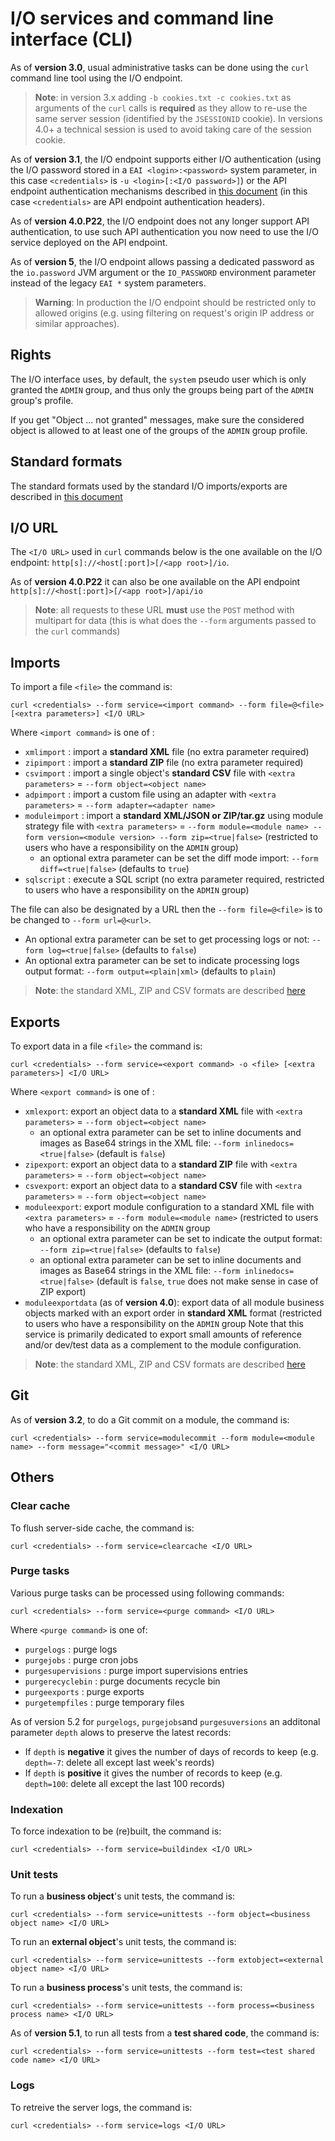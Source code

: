 I/O services and command line interface (CLI)
=============================================

As of **version 3.0**, usual administrative tasks can be done using the `curl` command line tool using the I/O endpoint.

> **Note**: in version 3.x adding `-b cookies.txt -c cookies.txt` as arguments of the `curl` calls is **required**
> as they allow to re-use the same server session (identified by the `JSESSIONID` cookie).
> In versions 4.0+ a technical session is used to avoid taking care of the session cookie.

As of **version 3.1**, the I/O endpoint supports either I/O authentication (using the I/O password stored in a `EAI <login>:<password>` system parameter, in this case `<credentials>` is `-u <login>[:<I/O password>]`)
or the API endpoint authentication mechanisms described in [this document](/lesson/docs/integration/services-auth) (in this case `<credentials>` are API endpoint authentication headers).

As of **version 4.0.P22**, the I/O endpoint does not any longer support API authentication, to use such API authentication you now need to use the I/O service deployed on the API endpoint.

As of **version 5**, the I/O endpoint allows passing a dedicated password as the `io.password` JVM argument or the `IO_PASSWORD` environment parameter
instead of the legacy `EAI *` system parameters.

> **Warning**: In production the I/O endpoint should be restricted only to allowed origins (e.g. using filtering on request's origin IP address or similar approaches).

<h2 id="rights">Rights</h2>

The I/O interface uses, by default, the `system` pseudo user which is only granted the `ADMIN` group, and thus only the groups being part of the `ADMIN` group's profile.

If you get "Object ... not granted" messages, make sure the considered object is allowed to at least one of the groups of the `ADMIN` group profile.

<h2 id="formats">Standard formats</h2>

The standard formats used by the standard I/O imports/exports are described in [this document](/lesson/docs/integration/standard-formats)

<h2 id="url">I/O URL</h2>

The `<I/O URL>` used in `curl` commands below is the one available on the I/O endpoint: `http[s]://<host[:port]>[/<app root>]/io`.

As of **version 4.0.P22** it can also be one available on the API endpoint `http[s]://<host[:port]>[/<app root>]/api/io`

> **Note**: all requests to these URL **must** use the `POST` method with multipart for data (this is what does the `--form` arguments passed to the `curl` commands)

<h2 id="imports">Imports</h2>

To import a file `<file>` the command is:

	curl <credentials> --form service=<import command> --form file=@<file> [<extra parameters>] <I/O URL>

Where `<import command>` is one of :

- `xmlimport` : import a **standard XML** file (no extra parameter required)
- `zipimport` : import a **standard ZIP** file (no extra parameter required)
- `csvimport` : import a single object's **standard CSV** file with `<extra parameters>` = `--form object=<object name>`
- `adpimport` : import a custom file using an adapter with `<extra parameters>` = `--form adapter=<adapter name>`
- `moduleimport` : import a **standard XML/JSON or ZIP/tar.gz** using module strategy file with `<extra parameters>` = `--form module=<module name> --form version=<module version> --form zip=<true|false>` (restricted to users who have a responsibility on the `ADMIN` group)
	- an optional extra parameter can be set the diff mode import: `--form diff=<true|false>` (defaults to `true`)
- `sqlscript` : execute a SQL script (no extra parameter required, restricted to users who have a responsibility on the `ADMIN` group)

The file can also be designated by a URL then the `--form file=@<file>` is to be changed to `--form url=@<url>`.

- An optional extra parameter can be set to get processing logs or not: `--form log=<true|false>` (defaults to `false`)
- An optional extra parameter can be set to indicate processing logs output format: `--form output=<plain|xml>` (defaults to `plain`)

> **Note**: the standard XML, ZIP and CSV formats are described [here](../../schemas/)

<h2 id="exports">Exports</h2>

To export data in a file `<file>` the command is:

	curl <credentials> --form service=<export command> -o <file> [<extra parameters>] <I/O URL>

Where `<export command>` is one of :

- `xmlexport`: export an object data to a **standard XML** file with `<extra parameters>` = `--form object=<object name>`
	- an optional  extra parameter can be set to inline documents and images as Base64 strings in the XML file: `--form inlinedocs=<true|false>` (default is `false`)
- `zipexport`: export an object data to a **standard ZIP** file with `<extra parameters>` = `--form object=<object name>`
- `csvexport`: export an object data to a **standard CSV** file with `<extra parameters>` = `--form object=<object name>`
- `moduleexport`: export module configuration to a standard XML file with `<extra parameters>` = `--form module=<module name>` (restricted to users who have a responsibility on the `ADMIN` group
	- an optional extra parameter can be set to indicate the output format: `--form zip=<true|false>` (defaults to `false`)
	- an optional extra parameter can be set to inline documents and images as Base64 strings in the XML file: `--form inlinedocs=<true|false>` (default is `false`, `true` does not make sense in case of ZIP export)
- `moduleexportdata` (as of **version 4.0**): export data of all module business objects marked with an export order in **standard XML** format (restricted to users who have a responsibility on the `ADMIN` group
  Note that this service is primarily dedicated to export small amounts of reference and/or dev/test data as a complement to the module configuration.

<!--
**********************************************
TODO: arguments for various formats (XML/JSON)
**********************************************
-->

> **Note**: the standard XML, ZIP and CSV formats are described [here](../../schemas/)

<h2 id="git">Git</h2>

As of **version 3.2**, to do a Git commit on a module, the command is:

	curl <credentials> --form service=modulecommit --form module=<module name> --form message="<commit message>" <I/O URL>

<h2 id="others">Others</h2>

<h3 id="clearcache">Clear cache</h3>

To flush server-side cache, the command is:

	curl <credentials> --form service=clearcache <I/O URL>

<h3 id="purge">Purge tasks</h3>

Various purge tasks can be processed using following commands:

	curl <credentials> --form service=<purge command> <I/O URL>

Where `<purge command>` is one of:

- `purgelogs` : purge logs
- `purgejobs` : purge cron jobs
- `purgesupervisions` : purge import supervisions entries
- `purgerecyclebin` : purge documents recycle bin
- `purgeexports` : purge exports
- `purgetempfiles` : purge temporary files

As of version 5.2 for `purgelogs`, `purgejobs`and `purgesuversions` an additonal parameter `depth` alows to preserve the latest records:

- If `depth` is **negative** it gives the number of days of records to keep (e.g. `depth=-7`: delete all except last week's reords)
- If `depth` is **positive** it gives the number of records to keep (e.g. `depth=100`: delete all except the last 100 records)

<h3 id="indexation">Indexation</h3>

To force indexation to be (re)built, the command is:

	curl <credentials> --form service=buildindex <I/O URL>

<h3 id="unittests">Unit tests</h3>

To run a **business object**'s unit tests, the command is:

	curl <credentials> --form service=unittests --form object=<business object name> <I/O URL>

To run an **external object**'s unit tests, the command is:

	curl <credentials> --form service=unittests --form extobject=<external object name> <I/O URL>

To run a **business process**'s unit tests, the command is:

	curl <credentials> --form service=unittests --form process=<business process name> <I/O URL>

As of **version 5.1**, to run all tests from a **test shared code**, the command is:

	curl <credentials> --form service=unittests --form test=<test shared code name> <I/O URL>

<h3 id="logs">Logs</h3>

To retreive the server logs, the command is:

	curl <credentials> --form service=logs <I/O URL>
